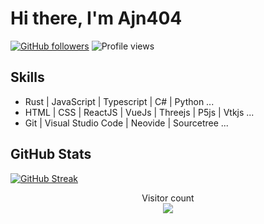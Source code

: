 # Hi there, I'm Ajn404 

[![GitHub followers](https://img.shields.io/github/followers/ajn404?label=Follow&style=social)](https://github.com/ajn404)
![Profile views](https://gpvc.arturio.dev/ajn404)

##  Skills

- Rust | JavaScript | Typescript |  C# |   Python ...
- HTML | CSS | ReactJS | VueJs | Threejs | P5js | Vtkjs ...
- Git | Visual Studio Code | Neovide | Sourcetree ...

##  GitHub Stats

[![GitHub Streak](https://github-readme-streak-stats.herokuapp.com/?user=ajn404)](https://github.com/DenverCoder1/github-readme-streak-stats)<br/>

<p align="center"> 
  Visitor count<br>
  <img src="https://profile-counter.glitch.me/ajn404/count.svg" />
</p>

